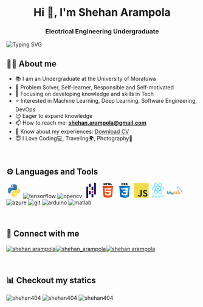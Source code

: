 <h1 align="center">Hi 👋, I'm Shehan Arampola</h1>
<h3 align="center">Electrical Engineering Undergraduate</h3>

<img src="https://readme-typing-svg.herokuapp.com?font=Roboto&pause=1000&color=0089FF&random=true&width=435&lines=Welcome+to+my+GitHub+Profile!" alt="Typing SVG" />

<h2 align="left">🙋‍♂️ About me</h2>

- 📚 I am an Undergraduate at the University of Moratuwa
- 💪 Problem Solver, Self-learner, Responsible and Self-motivated
- 🎯 Focusing on developing knowledge and skills in Tech
- ⭐ Interested in Machine Learning, Deep Learning, Software Engineering, DevOps
- 😉 Eager to expand knowledge
- 📫 How to reach me: **shehan.arampola@gmail.com**
- 📄 Know about my experiences: [Download CV](https://drive.google.com/file/d/1KPGpH0bIgIIL98d1mZAJyNWSLSM98JDJ/view?usp=sharing)
- 😇 I Love Coding💻, Traveling🌍, Photography📸

<br>
<h2 align="left">⚙️ Languages and Tools</h2>
<p align="left">

<img src="https://raw.githubusercontent.com/devicons/devicon/master/icons/python/python-original.svg" alt="python" width="40" height="40" title="Python"/>

<img src="https://www.vectorlogo.zone/logos/tensorflow/tensorflow-icon.svg" alt="tensorflow" width="40" height="40" title="TensorFlow"/>

<img src="https://www.vectorlogo.zone/logos/opencv/opencv-icon.svg" alt="opencv" width="40" height="40" title="openCV"/>

<img src="https://raw.githubusercontent.com/devicons/devicon/2ae2a900d2f041da66e950e4d48052658d850630/icons/pandas/pandas-original.svg" alt="pandas" width="40" height="40" title="pandas"/>

<img src="https://raw.githubusercontent.com/devicons/devicon/master/icons/html5/html5-original-wordmark.svg" alt="html5" width="40" height="40" title="HTML5"/>

<img src="https://raw.githubusercontent.com/devicons/devicon/master/icons/css3/css3-original-wordmark.svg" alt="css3" width="40" height="40" title="CSS"/>

<img src="https://raw.githubusercontent.com/devicons/devicon/master/icons/javascript/javascript-original.svg" alt="javascript" width="40" height="40" title="JavaScript"/>

<img src="https://raw.githubusercontent.com/devicons/devicon/master/icons/react/react-original-wordmark.svg" alt="react" width="40" height="40" title="React"/>

<img src="https://raw.githubusercontent.com/devicons/devicon/master/icons/mysql/mysql-original-wordmark.svg" alt="mysql" width="40" height="40" title="MySQL"/>

<img src="https://www.vectorlogo.zone/logos/microsoft_azure/microsoft_azure-icon.svg" alt="azure" width="40" height="40" title="Azure"/>

<img src="https://www.vectorlogo.zone/logos/git-scm/git-scm-icon.svg" alt="git" width="40" height="40" title="git"/>

<img src="https://cdn.worldvectorlogo.com/logos/arduino-1.svg" alt="arduino" width="40" height="40" title="Arduino"/>

<img src="https://upload.wikimedia.org/wikipedia/commons/2/21/Matlab_Logo.png" alt="matlab" width="40" height="40" title="MATLAB"/>

</p>

<br>
<h2 align="left">🤝 Connect with me</h2>
<p align="left">
<a href="https://www.linkedin.com/in/shehan-arampola/" target="blank"><img align="center" src="https://raw.githubusercontent.com/rahuldkjain/github-profile-readme-generator/master/src/images/icons/Social/linked-in-alt.svg" alt="shehan arampola" height="30" width="40" /></a><a href="https://instagram.com/shehan_arampola" target="blank"><img align="center" src="https://raw.githubusercontent.com/rahuldkjain/github-profile-readme-generator/master/src/images/icons/Social/instagram.svg" alt="shehan_arampola" height="30" width="40" /></a><a href="https://www.facebook.com/shehan.madusha.77" target="blank"><img align="center" src="https://raw.githubusercontent.com/rahuldkjain/github-profile-readme-generator/master/src/images/icons/Social/facebook.svg" alt="shehan arampola" height="30" width="40" /></a>

</p>

<br>
<h2 align="left">📊 Checkout my statics</h2>

<img src="https://github-readme-stats.vercel.app/api/top-langs?username=shehan404&show_icons=true&locale=en&layout=compact&theme=tokyonight" alt="shehan404" />
<img src="https://github-readme-stats.vercel.app/api?username=shehan404&show_icons=true&locale=en&theme=tokyonight" alt="shehan404" />
<img src="https://github-readme-streak-stats.herokuapp.com/?user=shehan404&&theme=tokyonight" alt="shehan404" />

